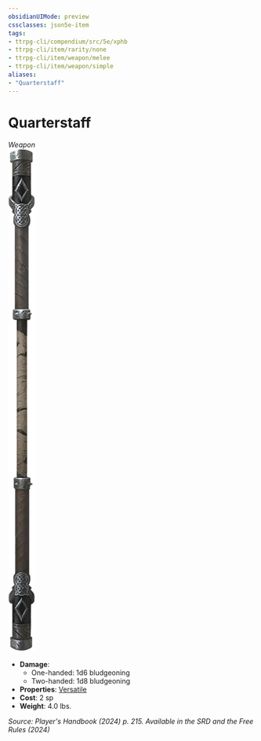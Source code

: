 ```yaml
---
obsidianUIMode: preview
cssclasses: json5e-item
tags:
- ttrpg-cli/compendium/src/5e/xphb
- ttrpg-cli/item/rarity/none
- ttrpg-cli/item/weapon/melee
- ttrpg-cli/item/weapon/simple
aliases: 
- "Quarterstaff"
---
```

# Quarterstaff
*Weapon*  
![](Інструменти%20ДМ/CLI/items/img/quarterstaff.webp#right)

- **Damage**:
  - One-handed: 1d6 bludgeoning
  - Two-handed: 1d8 bludgeoning
- **Properties**: [Versatile](Інструменти%20ДМ/CLI/rules/item-properties.md#Versatile)
- **Cost**: 2 sp
- **Weight**: 4.0 lbs.

*Source: Player's Handbook (2024) p. 215. Available in the <span title='Systems Reference Document (5.2)'>SRD</span> and the Free Rules (2024)*